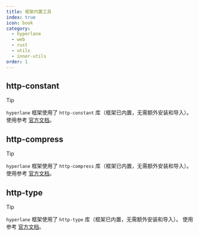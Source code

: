 ```yaml
---
title: 框架内置工具
index: true
icon: book
category:
  - hyperlane
  - web
  - rust
  - utils
  - inner-utils
order: 1
---
```


<Share colorful />

## http-constant

> [!tip]
>
> `hyperlane` 框架使用了 `http-constant` 库（框架已内置，无需额外安装和导入）。
> 使用参考 [官方文档](../../http-constant/README.md)。

## http-compress

> [!tip]
>
> `hyperlane` 框架使用了 `http-compress` 库（框架已内置，无需额外安装和导入）。
> 使用参考 [官方文档](../../http-compress/README.md)。

## http-type

> [!tip]
>
> `hyperlane` 框架使用了 `http-type` 库（框架已内置，无需额外安装和导入）。
> 使用参考 [官方文档](../../http-type/README.md)。
